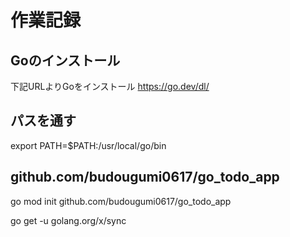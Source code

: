 # 作業記録
 
## Goのインストール
下記URLよりGoをインストール
https://go.dev/dl/
## パスを通す
export PATH=$PATH:/usr/local/go/bin

## github.com/budougumi0617/go_todo_app
go mod init github.com/budougumi0617/go_todo_app

go get -u golang.org/x/sync